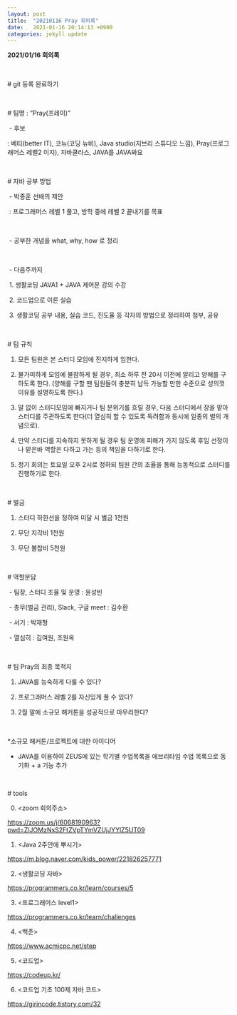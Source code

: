 ```yaml
---
layout: post
title:  "20210116 Pray 회의록"
date:   2021-01-16 20:14:13 +0900
categories: jekyll update
---
```

**2021/01/16 회의록**

<br/>

\# git 등록 완료하기

<br/>

\# 팀명 : “Pray(프레이)”

​    \- 후보

: 베티(better IT), 코뉴(코딩 뉴비), Java studio(지브리 스튜디오 느낌), Pray(프로그래머스 레벨2 이지), 자바클라스, JAVA를 JAVA봐요

<br/>

\# 자바 공부 방법

​    \- 박종훈 선배의 제안

​        : 프로그래머스 레벨 1 풀고, 방학 중에 레벨 2 끝내기를 목표

<br/>

​    \- 공부한 개념을 what, why, how 로 정리

<br/>

​    \- 다음주까지

​        1. 생활코딩 JAVA1 + JAVA 제어문 강의 수강

​        2. 코드업으로 이론 실습

​        3. 생활코딩 공부 내용, 실습 코드, 진도율 등 각자의 방법으로 정리하여 첨부, 공유

<br/>

\# 팀 규칙

1. 모든 팀원은 본 스터디 모임에 진지하게 임한다.

2. 불가피하게 모임에 불참하게 될 경우, 최소 하루 전 20시 이전에 알리고 양해를 구하도록 한다. (양해를 구할 땐 팀원들이 충분히 납득 가능할 만한 수준으로 성의껏 이유를 설명하도록 한다.)

3. 말 없이 스터디모임에 빠지거나 팀 분위기를 흐릴 경우, 다음 스터디에서 장을 맡아 스터디를 주관하도록 한다(더 열심히 할 수 있도록 독려함과 동시에 일종의 벌의 개념으로).

4. 만약 스터디를 지속하지 못하게 될 경우 팀 운영에 피해가 가지 않도록 후임 선정이나 맡은바 역할은 다하고 가는 등의 책임을 다하기로 한다.

5. 정기 회의는 토요일 오후 2시로 정하되 팀원 간의 조율을 통해 능동적으로 스터디를 진행하기로 한다.

<br/>

\# 벌금

1. 스터디 하한선을 정하여 미달 시 벌금 1천원

2. 무단 지각비 1천원

3. 무단 불참비 5천원

<br/>

\# 역할분담

​    \- 팀장, 스터디 조율 및 운영            : 윤성빈

​    \- 총무(벌금 관리), Slack, 구글 meet       : 김수환

​    \- 서기                       : 박재형

​    \- 열심히                      : 김여원, 조원옥

<br/>

\# 팀 Pray의 최종 목적지

1. JAVA를 능숙하게 다룰 수 있다?

2. 프로그래머스 레벨 2를 자신있게 풀 수 있다?

3. 2월 말에 소규모 해커톤을 성공적으로 마무리한다?

<br/>

*소규모 해커톤/프로젝트에 대한 아이디어

- JAVA를 이용하여 ZEUS에 있는 학기별 수업목록을 에브리타임 수업 목록으로 동기화 + a 기능 추가

<br/>

\# tools

0. \<zoom 회의주소\>

https://zoom.us/j/6068190963?pwd=ZlJOMzNsS2FtZVpTYmVZUjJYYlZ5UT09

1. \<Java 2주안에 뿌시기\>

https://m.blog.naver.com/kids_power/221826257771

2. \<생활코딩 자바\>

https://programmers.co.kr/learn/courses/5

3. \<프로그래머스 level1\>

https://programmers.co.kr/learn/challenges

4. \<백준\>

https://www.acmicpc.net/step

5. \<코드업\>

https://codeup.kr/

6. \<코드업 기초 100제 자바 코드\>

https://girincode.tistory.com/32

 


